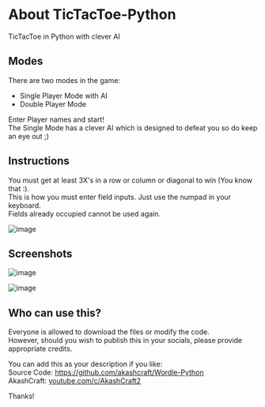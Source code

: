 # About TicTacToe-Python
TicTacToe in Python with clever AI

## Modes
There are two modes in the game:  
- Single Player Mode with AI  
- Double Player Mode  
  
Enter Player names and start!  
The Single Mode has a clever AI which is designed to defeat you so do keep an eye out ;)  
  
## Instructions
You must get at least 3X's in a row or column or diagonal to win (You know that :).  
This is how you must enter field inputs. Just use the numpad in your keyboard.  
Fields already occupied cannot be used again.  
  
![image](https://user-images.githubusercontent.com/113077967/189464313-a7dc5126-19ee-4f37-b7a5-0b59cf30ef2e.png)  

## Screenshots

![image](https://user-images.githubusercontent.com/113077967/189464554-60751f3e-ed22-4473-a171-0bfae524d4a6.png)  
  
![image](https://user-images.githubusercontent.com/113077967/189464578-f2cf69d0-effb-4b7f-964c-9fe570719ed4.png)

## Who can use this?
Everyone is allowed to download the files or modify the code.  
However, should you wish to publish this in your socials, please provide appropriate credits.  

You can add this as your description if you like:  
Source Code: https://github.com/akashcraft/Wordle-Python  
AkashCraft: [youtube.com/c/AkashCraft2](https://youtube.com/c/AkashCraft2)  

Thanks!
